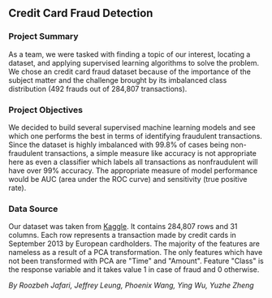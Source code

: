 ## Credit Card Fraud Detection

### Project Summary
As a team, we were tasked with finding a topic of our interest, locating a dataset, and applying supervised learning algorithms to solve the problem. We chose an credit card fraud dataset because of the importance of the subject matter and the challenge brought by its imbalanced class distribution (492 frauds out of 284,807 transactions).

### Project Objectives
We decided to build several supervised machine learning models and see which one performs the best in terms of identifying fraudulent transactions. Since the dataset is highly imbalanced with 99.8% of cases being non-fraudulent transactions, a simple measure like accuracy is not appropriate here as even a classifier which labels all transactions as nonfraudulent will have over 99% accuracy. The appropriate measure of model performance would be AUC (area under the ROC curve) and sensitivity (true positive rate).

### Data Source
Our dataset was taken from [Kaggle](https://www.kaggle.com/mlg-ulb/creditcardfraud). It contains 284,807 rows and 31 columns. Each row represents a transaction made by credit cards in September 2013 by European cardholders. The majority of the features are nameless as a result of a PCA transformation. The only features which have not been transformed with PCA are "Time" and "Amount". Feature "Class" is the response variable and it takes value 1 in case of fraud and 0 otherwise.

*By Roozbeh Jafari, Jeffrey Leung, Phoenix Wang, Ying Wu, Yuzhe Zheng*
